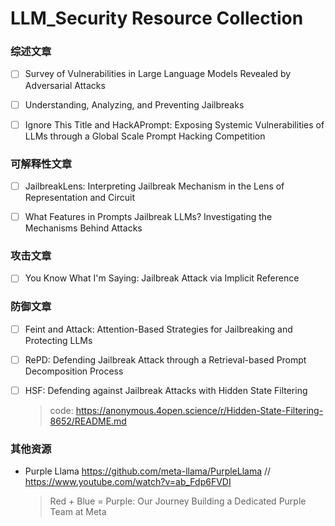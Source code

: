 # LLM_Security Resource Collection
### 综述文章

- [ ] Survey of Vulnerabilities in Large Language Models Revealed by Adversarial Attacks
- [ ] Understanding, Analyzing, and Preventing Jailbreaks
- [ ] Ignore This Title and HackAPrompt: Exposing Systemic Vulnerabilities of LLMs through a Global Scale Prompt Hacking Competition



### 可解释性文章

- [ ] JailbreakLens: Interpreting Jailbreak Mechanism in the Lens of Representation and Circuit
- [ ] What Features in Prompts Jailbreak LLMs? Investigating the Mechanisms Behind Attacks



### 攻击文章

- [ ] You Know What I'm Saying: Jailbreak Attack via Implicit Reference 



### 防御文章

- [ ] Feint and Attack: Attention-Based Strategies for Jailbreaking and Protecting LLMs

- [ ] RePD: Defending Jailbreak Attack through a Retrieval-based Prompt Decomposition Process

- [ ] HSF: Defending against Jailbreak Attacks with Hidden State Filtering

  > code: https://anonymous.4open.science/r/Hidden-State-Filtering-8652/README.md



### 其他资源

- Purple Llama  https://github.com/meta-llama/PurpleLlama // https://www.youtube.com/watch?v=ab_Fdp6FVDI

  > Red + Blue = Purple: Our Journey Building a Dedicated Purple Team at Meta

